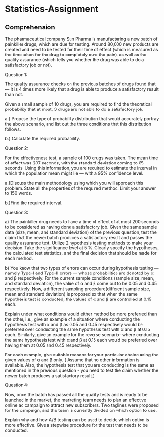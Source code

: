 # Statistics-Assignment
## Comprehension

The pharmaceutical company Sun Pharma is manufacturing a new batch of painkiller drugs, which are due for testing. Around 80,000 new products are created and need to be tested for their time of effect (which is measured as the time taken for the drug to completely cure the pain), as well as the quality assurance (which tells you whether the drug was able to do a satisfactory job or not).

 

Question 1:

The quality assurance checks on the previous batches of drugs found that — it is 4 times more likely that a drug is able to produce a satisfactory result than not.

Given a small sample of 10 drugs, you are required to find the theoretical probability that at most, 3 drugs are not able to do a satisfactory job.

a.) Propose the type of probability distribution that would accurately portray the above scenario, and list out the three conditions that this distribution follows.

b.)  Calculate the required probability.


Question 2:

For the effectiveness test, a sample of 100 drugs was taken. The mean time of effect was 207 seconds, with the standard deviation coming to 65 seconds. Using this information, you are required to estimate the interval in which the population mean might lie — with a 95% confidence level.

 

a.)Discuss the main methodology using which you will approach this problem. State all the properties of the required method. Limit your answer to 150 words.

b.)Find the required interval.


Question 3:

a) The painkiller drug needs to have a time of effect of at most 200 seconds to be considered as having done a satisfactory job. Given the same sample data (size, mean, and standard deviation) of the previous question, test the claim that the newer batch produces a satisfactory result and passes the quality assurance test. Utilize 2 hypothesis testing methods to make your decision. Take the significance level at 5 %. Clearly specify the hypotheses, the calculated test statistics, and the final decision that should be made for each method.

 

b) You know that two types of errors can occur during hypothesis testing — namely Type-I and Type-II errors — whose probabilities are denoted by α and β respectively. For the current sample conditions (sample size, mean, and standard deviation), the value of α and β come out to be 0.05 and 0.45 respectively.
Now, a different sampling procedure(different sample size, mean and standard deviation) is proposed so that when the same hypothesis test is conducted, the values of α and β are controlled at 0.15 each.

Explain under what conditions would either method be more preferred than the other, i.e., give an example of a situation where conducting the hypothesis test with α and β as  0.05 and 0.45 respectively would be preferred over conducting the same hypothesis test with α and β at 0.15 each. Similarly, give an example for the reverse scenario- where conducting the same hypothesis test with α and β at 0.15 each would be preferred over having them at 0.05 and 0.45 respectively.

For each example, give suitable reasons for your particular choice using the given values of α and β only. ( Assume that no other information is available. Also, the hypothesis test that you are conducting is the same as mentioned in the previous question - you need to test the claim whether the newer batch produces a satisfactory result.)

 

 

Question 4:

 

Now, once the batch has passed all the quality tests and is ready to be launched in the market, the marketing team needs to plan an effective online ad campaign to attract new subscribers. Two taglines were proposed for the campaign, and the team is currently divided on which option to use.

Explain why and how A/B testing can be used to decide which option is more effective. Give a stepwise procedure for the test that needs to be conducted. 
